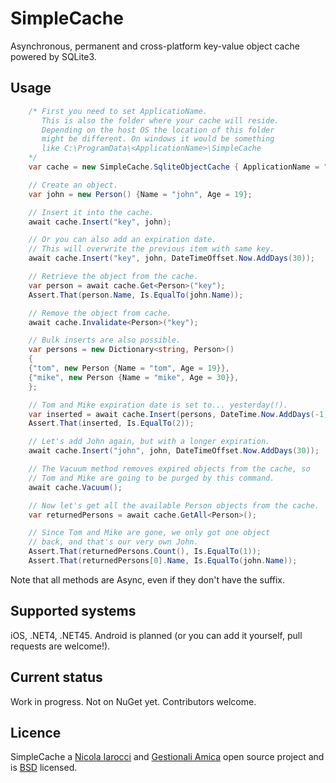 # SimpleCache
Asynchronous, permanent and cross-platform key-value object cache powered by SQLite3.

## Usage
```C#
    /* First you need to set ApplicatioName.
       This is also the folder where your cache will reside.
       Depending on the host OS the location of this folder
       might be different. On windows it would be something
       like C:\ProgramData\<ApplicationName>\SimpleCache
    */ 
    var cache = new SimpleCache.SqliteObjectCache { ApplicationName = "MyApplication"};

    // Create an object.
    var john = new Person() {Name = "john", Age = 19};

    // Insert it into the cache.
    await cache.Insert("key", john);

    // Or you can also add an expiration date.
    // This will overwrite the previous item with same key.
    await cache.Insert("key", john, DateTimeOffset.Now.AddDays(30));

    // Retrieve the object from the cache.
    var person = await cache.Get<Person>("key");
    Assert.That(person.Name, Is.EqualTo(john.Name));

    // Remove the object from cache.
    await cache.Invalidate<Person>("key");

    // Bulk inserts are also possible.
    var persons = new Dictionary<string, Person>()
    {
	{"tom", new Person {Name = "tom", Age = 19}},
	{"mike", new Person {Name = "mike", Age = 30}},
    };

    // Tom and Mike expiration date is set to... yesterday(!).
    var inserted = await cache.Insert(persons, DateTime.Now.AddDays(-1));
    Assert.That(inserted, Is.EqualTo(2));

    // Let's add John again, but with a longer expiration.
    await cache.Insert("john", john, DateTimeOffset.Now.AddDays(30));

    // The Vacuum method removes expired objects from the cache, so
    // Tom and Mike are going to be purged by this command.
    await cache.Vacuum();

    // Now let's get all the available Person objects from the cache.
    var returnedPersons = await cache.GetAll<Person>();

    // Since Tom and Mike are gone, we only got one object
    // back, and that's our very own John.
    Assert.That(returnedPersons.Count(), Is.EqualTo(1));
    Assert.That(returnedPersons[0].Name, Is.EqualTo(john.Name));
```
Note that all methods are Async, even if they don't have the suffix.

## Supported systems
iOS, .NET4, .NET45. Android is planned (or you can add it yourself, pull requests are welcome!).

## Current status
Work in progress. Not on NuGet yet. Contributors welcome.

## Licence
SimpleCache a [Nicola Iarocci][ni] and [Gestionali Amica][ga] open source project and is [BSD][bsd] licensed.

[bsd]: http://github.com/FatturaElettronicaPA/FatturaElettronicaPA/blob/master/LICENSE
[ni]: http://nicolaiarocci.com
[ga]: http://gestionaleamica.com